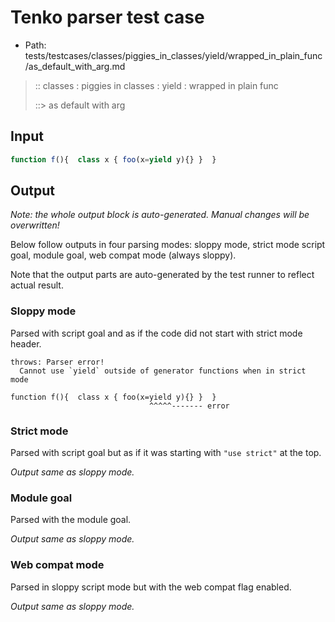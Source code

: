 # Tenko parser test case

- Path: tests/testcases/classes/piggies_in_classes/yield/wrapped_in_plain_func/as_default_with_arg.md

> :: classes : piggies in classes : yield : wrapped in plain func
>
> ::> as default with arg

## Input

`````js
function f(){  class x { foo(x=yield y){} }  }
`````

## Output

_Note: the whole output block is auto-generated. Manual changes will be overwritten!_

Below follow outputs in four parsing modes: sloppy mode, strict mode script goal, module goal, web compat mode (always sloppy).

Note that the output parts are auto-generated by the test runner to reflect actual result.

### Sloppy mode

Parsed with script goal and as if the code did not start with strict mode header.

`````
throws: Parser error!
  Cannot use `yield` outside of generator functions when in strict mode

function f(){  class x { foo(x=yield y){} }  }
                               ^^^^^------- error
`````

### Strict mode

Parsed with script goal but as if it was starting with `"use strict"` at the top.

_Output same as sloppy mode._

### Module goal

Parsed with the module goal.

_Output same as sloppy mode._

### Web compat mode

Parsed in sloppy script mode but with the web compat flag enabled.

_Output same as sloppy mode._
